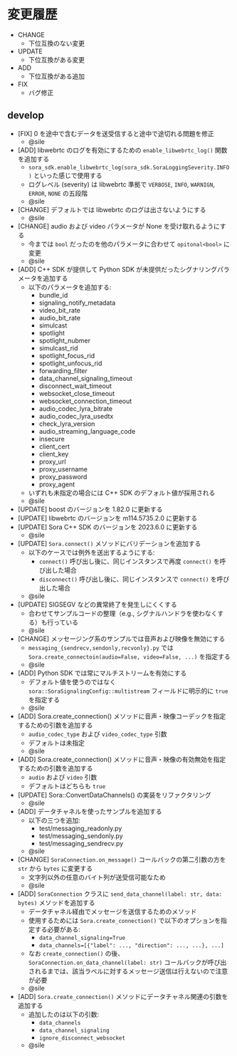 # 変更履歴

- CHANGE
    - 下位互換のない変更
- UPDATE
    - 下位互換がある変更
- ADD
    - 下位互換がある追加
- FIX
    - バグ修正

## develop

- [FIX] 0 を途中で含むデータを送受信すると途中で途切れる問題を修正
    - @sile
- [ADD] libwebrtc のログを有効にするための `enable_libwebrtc_log()` 関数を追加する
    - `sora_sdk.enable_libwebrtc_log(sora_sdk.SoraLoggingSeverity.INFO)` といった感じで使用する
    - ログレベル (severity) は libwebrtc 準拠で `VERBOSE`, `INFO`, `WARNIGN`, `ERROR`, `NONE` の五段階
    - @sile
- [CHANGE] デフォルトでは libwebrtc のログは出さないようにする
    - @sile
- [CHANGE] audio および video パラメータが None を受け取れるようにする
    - 今までは `bool` だったのを他のパラメータに合わせて `opitonal<bool>` に変更
    - @sile
- [ADD] C++ SDK が提供して Python SDK が未提供だったシグナリングパラメータを追加する
    - 以下のパラメータを追加する:
        - bundle_id
        - signaling_notify_metadata
        - video_bit_rate
        - audio_bit_rate
        - simulcast
        - spotlight
        - spotlight_nubmer
        - simulcast_rid
        - spotlight_focus_rid
        - spotlight_unfocus_rid
        - forwarding_filter
        - data_channel_signaling_timeout
        - disconnect_wait_timeout
        - websocket_close_timeout
        - websocket_connection_timeout
        - audio_codec_lyra_bitrate
        - audio_codec_lyra_usedtx
        - check_lyra_version
        - audio_streaming_language_code
        - insecure
        - client_cert
        - client_key
        - proxy_url
        - proxy_username
        - proxy_password
        - proxy_agent
    - いずれも未指定の場合には C++ SDK のデフォルト値が採用される
    - @sile
- [UPDATE] boost のバージョンを 1.82.0 に更新する
- [UPDATE] libwebrtc のバージョンを m114.5735.2.0 に更新する
- [UPDATE] Sora C++ SDK のバージョンを 2023.6.0 に更新する
    - @sile
- [UPDATE] `Sora.connect()` メソッドにバリデーションを追加する
    - 以下のケースでは例外を送出するようにする:
        - `connect()` 呼び出し後に、同じインスタンスで再度 `connect()` を呼び出した場合
        - `disconnect()` 呼び出し後に、同じインスタンスで `connect()` を呼び出した場合
    - @sile
- [UPDATE] SIGSEGV などの異常終了を発生しにくくする
    - 合わせてサンプルコードの整理（e.g., シグナルハンドラを使わなくする）も行っている
    - @sile
- [CHANGE] メッセージング系のサンプルでは音声および映像を無効にする
   - `messaging_{sendrecv,sendonly,recvonly}.py` では `Sora.create_connectoin(audio=False, video=False, ...)` を指定する
   - @sile
- [ADD] Python SDK では常にマルチストリームを有効にする
   - デフォルト値を使うのではなく `sora::SoraSignalingConfig::multistream` フィールドに明示的に `true` を指定する
   - @sile
- [ADD] Sora.create_connection() メソッドに音声・映像コーデックを指定するための引数を追加する
    - `audio_codec_type` および `video_codec_type` 引数
    - デフォルトは未指定
    - @sile
- [ADD] Sora.create_connection() メソッドに音声・映像の有効無効を指定するための引数を追加する
    - `audio` および `video` 引数
    - デフォルトはどちらも `true`
- [UPDATE] Sora::ConvertDataChannels() の実装をリファクタリング
    - @sile
- [ADD] データチャネルを使ったサンプルを追加する
    - 以下の三つを追加:
        - test/messaging_readonly.py
        - test/messaging_sendonly.py
        - test/messaging_sendrecv.py
    - @sile
- [CHANGE] `SoraConnection.on_message()` コールバックの第二引数の方を `str` から `bytes` に変更する
    - 文字列以外の任意のバイト列が送受信可能なため
    - @sile
- [ADD] `SoraConnection` クラスに `send_data_channel(label: str, data: bytes)` メソッドを追加する
    - データチャネル経由でメッセージを送信するためのメソッド
    - 使用するためには `Sora.create_connection()` で以下のオプションを指定する必要がある:
        - `data_channel_signaling=True`
        - `data_channels=[{"label": ..., "direction": ..., ...}, ...]`
    - なお `create_connection()` の後、 `SoraConnection.on_data_channel(label: str)` コールバックが呼び出されるまでは、該当ラベルに対するメッセージ送信は行えないので注意が必要
    - @sile
- [ADD] `Sora.create_connection()` メソッドにデータチャネル関連の引数を追加する
    - 追加したのは以下の引数:
        - `data_channels`
        - `data_channel_signaling`
        - `ignore_disconnect_websocket`
    - @sile
